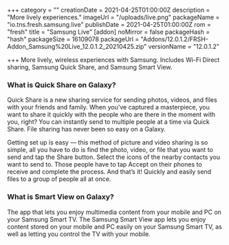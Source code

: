 +++
category = ""
creationDate = 2021-04-25T01:00:00Z
description = "More lively experiences."
imageUrl = "/uploads/live.png"
packageName = "io.tns.fresh.samsung.live"
publishDate = 2021-04-25T01:00:00Z
rom = "fresh"
title = "Samsung Live"
[addon]
noMirror = false
packageHash = "hash"
packageSize = 16109078
packageUrl = "Addons/12.0.1.2/FRSH-Addon_Samsung%20Live_12.0.1.2_20210425.zip"
versionName = "12.0.1.2"

+++
More lively, wireless experiences with Samsung. Includes Wi-Fi Direct sharing, Samsung Quick Share, and Samsung Smart View.

### What is Quick Share on Galaxy?

Quick Share is a new sharing service for sending photos, videos, and files with your friends and family. When you’ve captured a masterpiece, you want to share it quickly with the people who are there in the moment with you, right? You can instantly send to multiple people at a time via Quick Share. File sharing has never been so easy on a Galaxy.

Getting set up is easy — this method of picture and video sharing is so simple, all you have to do is find the photo, video, or file that you want to send and tap the Share button. Select the icons of the nearby contacts you want to send to. Those people have to tap Accept on their phones to receive and complete the process. And that’s it! Quickly and easily send files to a group of people all at once.

### What is Smart View on Galaxy?

The app that lets you enjoy multimedia content from your mobile and PC on your Samsung Smart TV. The Samsung Smart View app lets you enjoy content stored on your mobile and PC easily on your Samsung Smart TV, as well as letting you control the TV with your mobile.